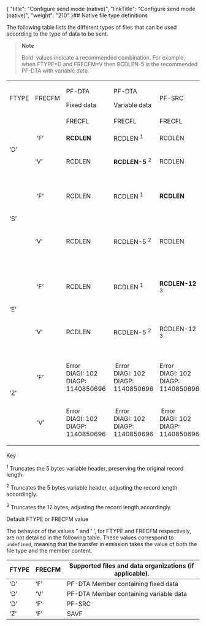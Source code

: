 {
    "title": "Configure send mode (native)",
    "linkTitle": "Configure send mode &#40;native&#41;",
    "weight": "210"
}## Native file type definitions

The following table lists the different types of files that can be used according to the type of data to be sent.

> **Note**
>
> Bold  values indicate a recommended combination. For example, when FTYPE=D and FRECFM=V then RCDLEN-5 is the recommended PF-DTA with variable data.

<table>
   <tbody>
      <tr>
         <td  >FTYPE         </td>
         <td  >FRECFM         </td>
         <td  ><p>PF-DTA</p>
<p>Fixed data</p>         </td>
         <td  ><p>PF-DTA</p>
<p>Variable data</p>         </td>
         <td  >PF-SRC         </td>
         <td  >SAVF         </td>
      </tr>
      <tr>
         <td  >          </td>
         <td  >          </td>
         <td  >FRECFL         </td>
         <td  >FRECFL         </td>
         <td  >FRECFL         </td>
         <td  >          </td>
      </tr>
      <tr>
         <td rowspan="2" ><p>‘D’</p>         </td>
         <td ><p> ‘F’</p>         </td>
         <td ><p><strong>RCDLEN</strong></p>         </td>
         <td ><p>RCDLEN <sup>1</sup></p>         </td>
         <td ><p>RCDLEN</p>         </td>
         <td ><p>528</p>         </td>
      </tr>
      <tr>
         <td ><p>‘V’</p>         </td>
         <td ><p>RCDLEN</p>         </td>
         <td ><p><strong>RCDLEN-5</strong> <sup>2</sup></p>         </td>
         <td ><p>RCDLEN</p>         </td>
         <td ><p>528</p>         </td>
      </tr>
      <tr>
         <td rowspan="2" ><p>‘S’</p>         </td>
         <td ><p> ‘F’</p>         </td>
         <td ><p>RCDLEN</p>         </td>
         <td ><p>RCDLEN <sup>1</sup></p>         </td>
         <td ><p><strong>RCDLEN</strong></p>         </td>
         <td ><p>Error<br />
DIAGI: 102<br />
DIAGP: 1140850696</p>         </td>
      </tr>
      <tr>
         <td ><p>‘V’</p>         </td>
         <td ><p>RCDLEN</p>         </td>
         <td ><p>RCDLEN-5 <sup>2</sup></p>         </td>
         <td ><p>RCDLEN</p>         </td>
         <td ><p>Error<br />
DIAGI: 102<br />
DIAGP: 1140850696</p>         </td>
      </tr>
      <tr>
         <td rowspan="2" ><p>‘E’</p>         </td>
         <td ><p> ‘F’</p>         </td>
         <td ><p>RCDLEN</p>         </td>
         <td ><p>RCDLEN <sup>1</sup></p>         </td>
         <td ><p><strong>RCDLEN-12</strong> <sup>3</sup></p>         </td>
         <td ><p> Error<br />
DIAGI: 102<br />
DIAGP: 1140850696</p>         </td>
      </tr>
      <tr>
         <td ><p>‘V’</p>         </td>
         <td ><p>RCDLEN</p>         </td>
         <td ><p>RCDLEN-5 <sup>2</sup></p>         </td>
         <td ><p>RCDLEN-12 <sup>3</sup></p>         </td>
         <td ><p>Error<br />
DIAGI: 102<br />
DIAGP: 1140850696</p>         </td>
      </tr>
      <tr>
         <td rowspan="2" ><p>‘Z’</p>
<p> </p>         </td>
         <td ><p> ‘F’</p>         </td>
         <td ><p>Error<br />
DIAGI: 102<br />
DIAGP: 1140850696 </p>         </td>
         <td ><p> Error<br />
DIAGI: 102<br />
DIAGP: 1140850696</p>         </td>
         <td ><p>Error<br />
DIAGI: 102<br />
DIAGP: 1140850696 </p>         </td>
         <td ><p> <strong>528</strong></p>         </td>
      </tr>
      <tr>
         <td ><p> ‘V’</p>         </td>
         <td ><p>Error<br />
DIAGI: 102<br />
DIAGP: 1140850696</p>         </td>
         <td ><p> Error<br />
DIAGI: 102<br />
DIAGP: 1140850696</p>         </td>
         <td ><p> Error<br />
DIAGI: 102<br />
DIAGP: 1140850696</p>         </td>
         <td ><p> 528</p>         </td>
      </tr>
   </tbody>
</table>

Key

<sup>1</sup> Truncates the 5 bytes variable header, preserving the original record length.

<sup>2</sup> Truncates the 5 bytes variable header, adjusting the record length accordingly.

<sup>3</sup> Truncates the 12 bytes, adjusting the record length accordingly.

Default FTYPE or FRECFM value

The behavior of the values ‘’ and ‘ ’, for FTYPE and FRECFM respectively, are not detailed in the following table. These values correspond to `undefined`, meaning that the transfer in emission takes the value of both the file type and the member content.


|  FTYPE  |  FRECFM  |  Supported files and data organizations (if applicable).  |
| --- | --- | --- |
| ‘D’  | ‘F’  |  PF-DTA Member containing fixed data  |
| ‘D’  | ‘V’  |  PF-DTA Member containing variable data  |
| ‘D’  | ‘F’  | PF-SRC  |
| ‘Z’  | ‘F’  | SAVF  |

